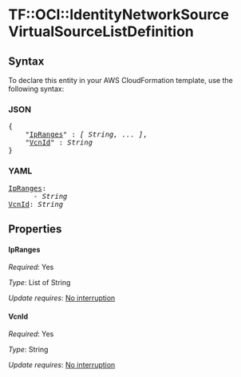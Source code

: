 # TF::OCI::IdentityNetworkSource VirtualSourceListDefinition

## Syntax

To declare this entity in your AWS CloudFormation template, use the following syntax:

### JSON

<pre>
{
    "<a href="#ipranges" title="IpRanges">IpRanges</a>" : <i>[ String, ... ]</i>,
    "<a href="#vcnid" title="VcnId">VcnId</a>" : <i>String</i>
}
</pre>

### YAML

<pre>
<a href="#ipranges" title="IpRanges">IpRanges</a>: <i>
      - String</i>
<a href="#vcnid" title="VcnId">VcnId</a>: <i>String</i>
</pre>

## Properties

#### IpRanges

_Required_: Yes

_Type_: List of String

_Update requires_: [No interruption](https://docs.aws.amazon.com/AWSCloudFormation/latest/UserGuide/using-cfn-updating-stacks-update-behaviors.html#update-no-interrupt)

#### VcnId

_Required_: Yes

_Type_: String

_Update requires_: [No interruption](https://docs.aws.amazon.com/AWSCloudFormation/latest/UserGuide/using-cfn-updating-stacks-update-behaviors.html#update-no-interrupt)

